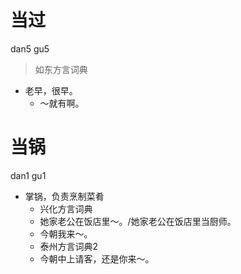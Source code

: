 # 当过
dan5 gu5
> 如东方言词典
- 老早，很早。
  - ～就有啊。

# 当锅
dan1 gu1
+ 掌锅，负责烹制菜肴
  * 兴化方言词典
  - 她家老公在饭店里～。/她家老公在饭店里当厨师。
  - 今朝我来～。
  * 泰州方言词典2
  - 今朝中上请客，还是你来～。
